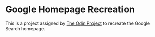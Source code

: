 # Google Homepage Recreation
This is a project assigned by [The Odin Project](https://www.theodinproject.com/) to recreate the Google Search homepage.
